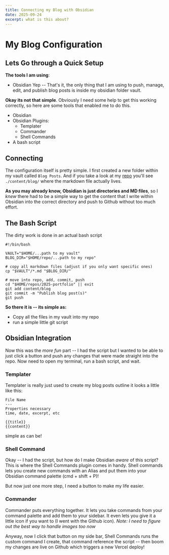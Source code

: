 ```yaml
---
title: Connecting my Blog with Obsidian
date: 2025-09-24
excerpt: what is this about?
---
```


# My Blog Configuration

## Lets Go through a Quick Setup

**The tools I am using**:

- Obsidian
  Yep -- That's it, the only thing that I am using to push, manage, edit, and publish blog posts is inside my obsidian folder vault.

**Okay its not that simple**. Obviously I need some help to get this working correctly, so here are some tools that enabled me to do this.

- Obsidian
- Obsidian Plugins:
  - Templater
  - Commander
  - Shell Commands
- A bash script

## Connecting

The configuration itself is pretty simple. I first created a new folder within my vault called `Blog Posts`. And if you take a look at my [repo](https://github.com/Baguirre03/2025-portfolio) you'll see `./content/blog/` where the markdown file actually lives.

**As you may already know, Obsidian is just directories and MD files**, so I _knew_ there had to be a simple way to get the content that I write within Obsidian into the correct directory and push to Github without too much effort.

## The Bash Script

The dirty work is done in an actual bash script

```
#!/bin/bash

VAULT="$HOME/...path to my vault"
BLOG_DIR="$HOME/repo/...path to my repo"

# copy all markdown files (adjust if you only want specific ones)
cp "$VAULT"/*.md "$BLOG_DIR/"

# move into repo, add, commit, push
cd "$HOME/repos/2025-portfolio" || exit
git add content/blog
git commit -m "Publish blog post(s)"
git push
```

**So there it is -- its simple as:**

- Copy all the files in my vault into my repo
- run a simple little git script

## Obsidian Integration

Now this was the _more fun_ part -- I had the script but I wanted to be able to just click a button and push any changes that were made straight into the repo. Now need to open my terminal, run a bash script, and wait.

### Templater

Templater is really just used to create my blog posts outline it looks a little like this:

```
File Name
---
Properties necessary
time, date, excerpt, etc

{{title}}
{{content}}
```

simple as can be!

### Shell Command

Okay -- I had the script, but how do I make Obsidian _aware_ of this script? This is where the Shell Commands plugin comes in handy. Shell commands lets you create new commands with an Alias and put them into your Obsidian command palette (cmd + shift + P)!

But now just one more step, I need a button to make my life easier.

### Commander

Commander puts everything together. It lets you take commands from your command palette and add them to your sidebar. It even lets you give it a little icon if you want to (I went with the Github icon). _Note: I need to figure out the best way to handle images too now_

Anyway, now I click that button on my side bar, Shell Commands runs the custom command I create, that command reference the script -- then boom my changes are live on Github which triggers a new Vercel deploy!
